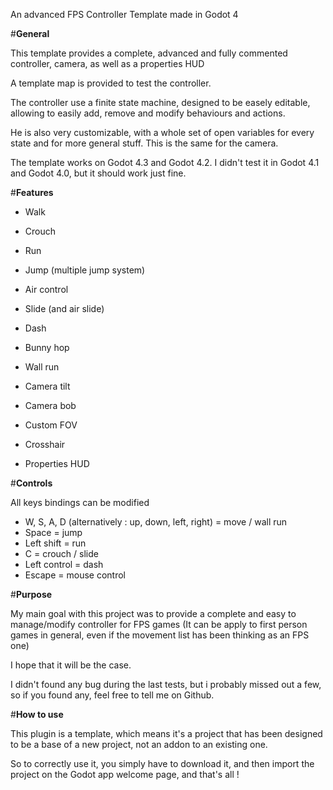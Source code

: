 An advanced FPS Controller Template made in Godot 4


#**General**


This template provides a complete, advanced and fully commented controller, camera, as well as a properties HUD

A template map is provided to test the controller.

The controller use a finite state machine, designed to be easely editable, allowing to easily add, remove and modify behaviours and actions.

He is also very customizable, with a whole set of open variables for every state and for more general stuff. This is the same for the camera.

The template works on Godot 4.3 and Godot 4.2.
I didn't test it in Godot 4.1 and Godot 4.0, but it should work just fine.


#**Features**


 - Walk
 - Crouch
 - Run
 - Jump (multiple jump system)
 - Air control
 - Slide (and air slide)
 - Dash
 - Bunny hop
 - Wall run

 - Camera tilt
 - Camera bob
 - Custom FOV
   
 - Crosshair
 - Properties HUD


#**Controls**


All keys bindings can be modified

- W, S, A, D (alternatively : up, down, left, right) = move / wall run
- Space = jump
- Left shift = run
- C = crouch / slide
- Left control = dash
- Escape = mouse control

  
#**Purpose**


My main goal with this project was to provide a complete and easy to manage/modify controller for FPS games (It can be apply to first person games in general, even if the movement list has been thinking as an FPS one)

I hope that it will be the case.

I didn't found any bug during the last tests, but i probably missed out a few, so if you found any, feel free to tell me on Github.


#**How to use**


This plugin is a template, which means it's a project that has been designed to be a base of a new project, not an addon to an existing one.

So to correctly use it, you simply have to download it, and then import the project on the Godot app welcome page, and that's all !
 
 
